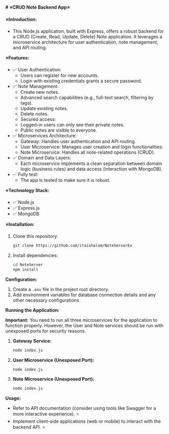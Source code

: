 **# ⭐CRUD Note Backend App⭐**

**⭐Introduction:**

* This Node.js application, built with Express, offers a robust backend for a CRUD (Create, Read, Update, Delete) Note application. It leverages a microservice architecture for user authentication, note management, and API routing.

**⭐Features:**

* ✅ User Authentication:
    * Users can register for new accounts. 
    * Login with existing credentials grants a secure password. 
* ✅ Note Management:
    * Create new notes.
    * Advanced search capabilities (e.g., full-text search, filtering by tags).  
    * Update existing notes. 
    * Delete notes. 
    * Secured access:
     * Logged-in users can only see their private notes. 
     * Public notes are visible to everyone. 
* ✅ Microservices Architecture:
    * Gateway: Handles user authentication and API routing. 
    * User Microservice: Manages user creation and login functionalities. 
    * Note Microservice: Handles all note-related operations (CRUD). 
* ✅ Domain and Data Layers:
    * Each microservice implements a clean separation between domain logic (business rules) and data access (interaction with MongoDB). 
* ✅ Fully test:
    * The app is tested to make sure it is robust. 
  
**⭐Technology Stack:**

* ✅ Node.js
* ✅ Express.js
* ✅ MongoDB

**⭐Installation:**

1. Clone this repository:

   ```bash
   git clone https://github.com/itaishalom/NoteServerEx
   ```

2. Install dependencies:

   ```bash
   cd NoteServer
   npm install
   ```

**Configuration:**

1. Create a `.env` file in the project root directory.
2. Add environment variables for database connection details and any other necessary configurations.

**Running the Application:**

**Important:** You need to run all three microservices for the application to function properly. However, the User and Note services should be run with unexposed ports for security reasons.

1. **Gateway Service:**

   ```bash
   node index.js
   ```

2. **User Microservice (Unexposed Port):**

   ```bash
   node index.js
   ```

3. **Note Microservice (Unexposed Port):**

   ```bash
   node index.js
   ```


**Usage:**

* Refer to API documentation (consider using tools like Swagger for a more interactive experience).  ⭐
* Implement client-side applications (web or mobile) to interact with the backend API.  ⭐
